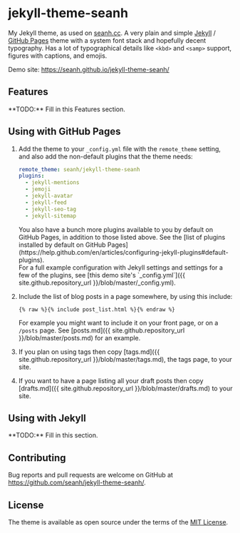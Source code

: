 jekyll-theme-seanh
==================

My Jekyll theme, as used on [seanh.cc](https://seanh.cc/).
A very plain and simple [Jekyll](https://jekyllrb.com/) / [GitHub Pages](https://pages.github.com/)
theme with a system font stack and hopefully decent typography. Has a lot of
typographical details like `<kbd>` and `<samp>` support, figures with captions,
and emojis.

Demo site: <https://seanh.github.io/jekyll-theme-seanh/>

Features
--------

<div class="todo" markdown="1">
**TODO:** Fill in this Features section.
</div>

Using with GitHub Pages
-----------------------

1. Add the theme to your `_config.yml` file with the `remote_theme` setting, and
   also add the non-default plugins that the theme needs:

   ```yaml
   remote_theme: seanh/jekyll-theme-seanh
   plugins:
     - jekyll-mentions
     - jemoji
     - jekyll-avatar
     - jekyll-feed
     - jekyll-seo-tag
     - jekyll-sitemap
   ```

   <div class="tip" markdown="1">
   You also have a bunch more plugins available to you by default on GitHub
   Pages, in addition to those listed above. See the [list of plugins installed
   by default on GitHub
   Pages](https://help.github.com/en/articles/configuring-jekyll-plugins#default-plugins).
   </div>

   <div class="tip" markdown="1">
   For a full example configuration with Jekyll settings and settings for a few
   of the plugins, see
   [this demo site's `_config.yml`]({{ site.github.repository_url }}/blob/master/_config.yml).
   </div>

2. Include the list of blog posts in a page somewhere, by using this include:

       {% raw %}{% include post_list.html %}{% endraw %}

   For example you might want to include it on your front page, or on a `/posts` page.
   See [posts.md]({{ site.github.repository_url }}/blob/master/posts.md)
   for an example.

3. If you plan on using tags then copy [tags.md]({{ site.github.repository_url }}/blob/master/tags.md),
   the tags page, to your site.

4. If you want to have a page listing all your draft posts then copy
   [drafts.md]({{ site.github.repository_url }}/blob/master/drafts.md) to your site.

Using with Jekyll
-----------------

<div class="todo" markdown="1">
**TODO:** Fill in this section.
</div>

Contributing
------------

Bug reports and pull requests are welcome on GitHub at <https://github.com/seanh/jekyll-theme-seanh/>.

License
-------

The theme is available as open source under the terms of the [MIT License](https://opensource.org/licenses/MIT).
